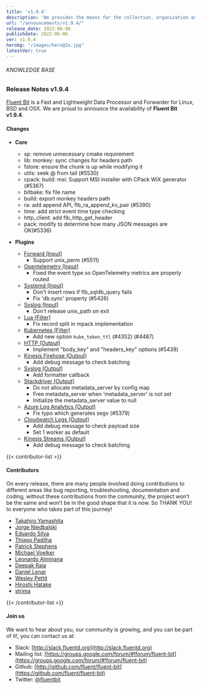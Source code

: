 ```yaml
---
title: 'v1.9.4'
description: 'We provides the means for the collection, organization and computerized retrieval of knowledge and Lightweight Data Forwarder for Linux, BSD, macOS and Windows.'
url: "/announcements/v1.9.4/"
release_date: 2022-06-06
publishdate: 2022-06-06
ver: v1.9.4
herobg: "/images/hero@2x.jpg"
latestVer: true
---
```


###### KNOWLEDGE BASE

### Release Notes v1.9.4

[Fluent Bit](https://fluentbit.io) is a Fast and Lightweight Data Processor and Forwarder for Linux, BSD and OSX. We are proud to announce the availability of **Fluent Bit v1.9.4**.

#### Changes

 - __Core__
   - sp: remove unnecessary cmake requirement
   - lib: monkey: sync changes for headers path
   - fstore: ensure the chunk is up while modifying it
   - utils: seek @ from tail (#5530)
   - cpack: build: msi: Support MSI installer with CPack WiX generator (#5367)
   - bitbake: fix file name
   - build: export monkey headers path
   - ra: add append API, flb_ra_append_kv_pair (#5390)
   - time: add strict event time type checking
   - http_client: add flb_http_get_header
   - pack: modify to determine how many JSON messages are OK(#5336)

 - __Plugins__
   - [Forward (Input)](https://docs.fluentbit.io/manual/1.9/pipeline/inputs/forward/)
      - Support unix_perm  (#5511)
   - [Opentelemetry (Input)](https://docs.fluentbit.io/manual/1.9/pipeline/inputs/opentelemetry/)
      - Fixed the event type so OpenTelemetry metrics are properly routed
   - [Systemd (Input)](https://docs.fluentbit.io/manual/1.9/pipeline/inputs/systemd/)
      - Don't insert rows if flb_sqldb_query fails
      - Fix 'db.sync' property (#5426)
   - [Syslog (Input)](https://docs.fluentbit.io/manual/1.9/pipeline/inputs/syslog/)
      - Don't release unix_path on exit
   - [Lua (Filter)](https://docs.fluentbit.io/manual/1.9/pipeline/filters/lua/)
      - Fix record split in mpack implementation
   - [Kubernetes (Filter)](https://docs.fluentbit.io/manual/1.9/pipeline/filters/kubernetes/)
      - Add new option `kube_token_ttl` (#4352) (#4487)
   - [HTTP (Output)](https://docs.fluentbit.io/manual/1.9/pipeline/outputs/http/)
      - Implement "body_key" and "headers_key" options (#5439)
   - [Kinesis Firehose (Output)](https://docs.fluentbit.io/manual/1.9/pipeline/outputs/firehose/)
      - Add debug message to check batching
   - [Syslog (Output)](https://docs.fluentbit.io/manual/1.9/pipeline/outputs/syslog/)
      - Add formatter callback
   - [Stackdriver (Output)](https://docs.fluentbit.io/manual/1.9/pipeline/outputs/stackdriver/)
      - Do not allocate metadata_server by config map
      - Free metadata_server when 'metadata_server' is not set
      - Initialize the metadata_server value to null
   - [Azure Log Analytics (Output)](https://docs.fluentbit.io/manual/1.9/pipeline/outputs/azure/)
      - Fix typo which generates segv (#5379)
   - [Cloudwatch Logs (Output)](https://docs.fluentbit.io/manual/1.9/pipeline/outputs/cloudwatch/)
      - Add debug message to check payload size
      - Set 1 worker as default
   - [Kinesis Streams (Output)](https://docs.fluentbit.io/manual/1.9/pipeline/outputs/kinesis/)
      - Add debug message to check batching

{{< contributor-list >}}

#### Contributors

On every release, there are many people involved doing contributions to different areas like bug reporting, troubleshooting, documentation and coding, without these contributions from the community, the project won’t be the same and won’t be in the good shape that it is now. So THANK YOU! to everyone who takes part of this journey!


- [Takahiro Yamashita](https://github.com/nokute78)
- [Jorge Niedbalski](https://github.com/niedbalski)
- [Eduardo Silva](https://github.com/edsiper)
- [Thiago Padilha](https://github.com/tarruda)
- [Patrick Stephens](https://github.com/patrick-stephens)
- [Michael Voelker](https://github.com/novegit)
- [Leonardo Alminana](https://github.com/leonardo-albertovich)
- [Deepak Raja](https://github.com/m-deepakraja)
- [Daniel Lenar](https://github.com/danlenar)
- [Wesley Pettit](https://github.com/PettitWesley)
- [Hiroshi Hatake](https://github.com/cosmo0920)
- [strima](https://github.com/strima)

{{< /contributor-list >}}

#### Join us

We want to hear about you, our community is growing, and you can be part of it!, you can contact us at:

* Slack: [http://slack.fluentd.org](http://slack.fluentd.org)
* Mailing list: [https://groups.google.com/forum/#!forum/fluent-bit](https://groups.google.com/forum/#!forum/fluent-bit)
* Github: [http://github.com/fluent/fluent-bit](https://github.com/fluent/fluent-bit)
* Twitter: [@fluentbit](https://twitter.com/fluentbit)